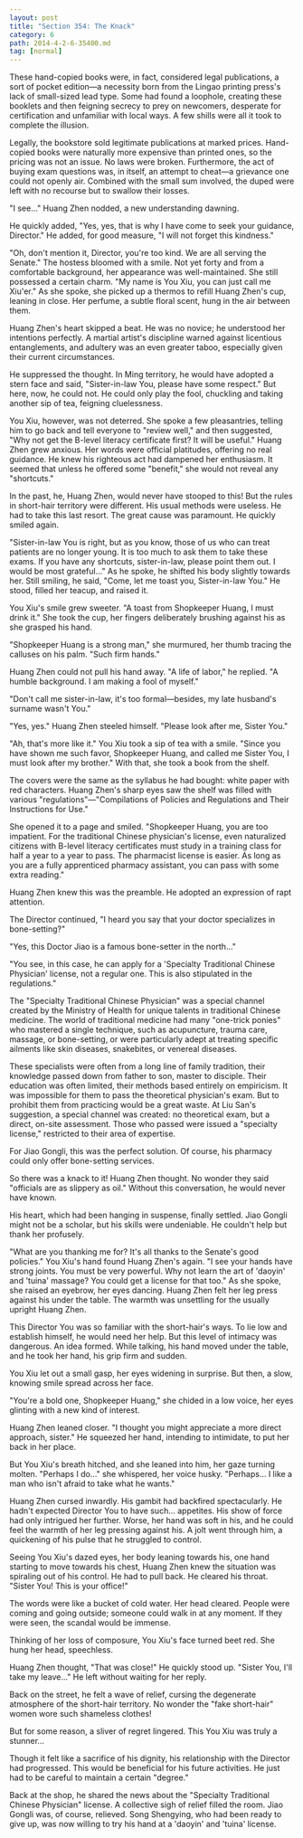 ```yaml
---
layout: post
title: "Section 354: The Knack"
category: 6
path: 2014-4-2-6-35400.md
tag: [normal]
---
```


These hand-copied books were, in fact, considered legal publications, a sort of pocket edition—a necessity born from the Lingao printing press's lack of small-sized lead type. Some had found a loophole, creating these booklets and then feigning secrecy to prey on newcomers, desperate for certification and unfamiliar with local ways. A few shills were all it took to complete the illusion.

Legally, the bookstore sold legitimate publications at marked prices. Hand-copied books were naturally more expensive than printed ones, so the pricing was not an issue. No laws were broken. Furthermore, the act of buying exam questions was, in itself, an attempt to cheat—a grievance one could not openly air. Combined with the small sum involved, the duped were left with no recourse but to swallow their losses.

"I see..." Huang Zhen nodded, a new understanding dawning.

He quickly added, "Yes, yes, that is why I have come to seek your guidance, Director." He added, for good measure, "I will not forget this kindness."

"Oh, don't mention it, Director, you're too kind. We are all serving the Senate." The hostess bloomed with a smile. Not yet forty and from a comfortable background, her appearance was well-maintained. She still possessed a certain charm. "My name is You Xiu, you can just call me Xiu'er." As she spoke, she picked up a thermos to refill Huang Zhen's cup, leaning in close. Her perfume, a subtle floral scent, hung in the air between them.

Huang Zhen's heart skipped a beat. He was no novice; he understood her intentions perfectly. A martial artist's discipline warned against licentious entanglements, and adultery was an even greater taboo, especially given their current circumstances.

He suppressed the thought. In Ming territory, he would have adopted a stern face and said, "Sister-in-law You, please have some respect." But here, now, he could not. He could only play the fool, chuckling and taking another sip of tea, feigning cluelessness.

You Xiu, however, was not deterred. She spoke a few pleasantries, telling him to go back and tell everyone to "review well," and then suggested, "Why not get the B-level literacy certificate first? It will be useful." Huang Zhen grew anxious. Her words were official platitudes, offering no real guidance. He knew his righteous act had dampened her enthusiasm. It seemed that unless he offered some "benefit," she would not reveal any "shortcuts."

In the past, he, Huang Zhen, would never have stooped to this! But the rules in short-hair territory were different. His usual methods were useless. He had to take this last resort. The great cause was paramount. He quickly smiled again.

"Sister-in-law You is right, but as you know, those of us who can treat patients are no longer young. It is too much to ask them to take these exams. If you have any shortcuts, sister-in-law, please point them out. I would be most grateful..." As he spoke, he shifted his body slightly towards her. Still smiling, he said, "Come, let me toast you, Sister-in-law You." He stood, filled her teacup, and raised it.

You Xiu's smile grew sweeter. "A toast from Shopkeeper Huang, I must drink it." She took the cup, her fingers deliberately brushing against his as she grasped his hand.

"Shopkeeper Huang is a strong man," she murmured, her thumb tracing the calluses on his palm. "Such firm hands."

Huang Zhen could not pull his hand away. "A life of labor," he replied. "A humble background. I am making a fool of myself."

"Don't call me sister-in-law, it's too formal—besides, my late husband's surname wasn't You."

"Yes, yes." Huang Zhen steeled himself. "Please look after me, Sister You."

"Ah, that's more like it." You Xiu took a sip of tea with a smile. "Since you have shown me such favor, Shopkeeper Huang, and called me Sister You, I must look after my brother." With that, she took a book from the shelf.

The covers were the same as the syllabus he had bought: white paper with red characters. Huang Zhen's sharp eyes saw the shelf was filled with various "regulations"—"Compilations of Policies and Regulations and Their Instructions for Use."

She opened it to a page and smiled. "Shopkeeper Huang, you are too impatient. For the traditional Chinese physician's license, even naturalized citizens with B-level literacy certificates must study in a training class for half a year to a year to pass. The pharmacist license is easier. As long as you are a fully apprenticed pharmacy assistant, you can pass with some extra reading."

Huang Zhen knew this was the preamble. He adopted an expression of rapt attention.

The Director continued, "I heard you say that your doctor specializes in bone-setting?"

"Yes, this Doctor Jiao is a famous bone-setter in the north..."

"You see, in this case, he can apply for a 'Specialty Traditional Chinese Physician' license, not a regular one. This is also stipulated in the regulations."

The "Specialty Traditional Chinese Physician" was a special channel created by the Ministry of Health for unique talents in traditional Chinese medicine. The world of traditional medicine had many "one-trick ponies" who mastered a single technique, such as acupuncture, trauma care, massage, or bone-setting, or were particularly adept at treating specific ailments like skin diseases, snakebites, or venereal diseases.

These specialists were often from a long line of family tradition, their knowledge passed down from father to son, master to disciple. Their education was often limited, their methods based entirely on empiricism. It was impossible for them to pass the theoretical physician's exam. But to prohibit them from practicing would be a great waste. At Liu San's suggestion, a special channel was created: no theoretical exam, but a direct, on-site assessment. Those who passed were issued a "specialty license," restricted to their area of expertise.

For Jiao Gongli, this was the perfect solution. Of course, his pharmacy could only offer bone-setting services.

So there was a knack to it! Huang Zhen thought. No wonder they said "officials are as slippery as oil." Without this conversation, he would never have known.

His heart, which had been hanging in suspense, finally settled. Jiao Gongli might not be a scholar, but his skills were undeniable. He couldn't help but thank her profusely.

"What are you thanking me for? It's all thanks to the Senate's good policies." You Xiu's hand found Huang Zhen's again. "I see your hands have strong joints. You must be very powerful. Why not learn the art of 'daoyin' and 'tuina' massage? You could get a license for that too." As she spoke, she raised an eyebrow, her eyes dancing. Huang Zhen felt her leg press against his under the table. The warmth was unsettling for the usually upright Huang Zhen.

This Director You was so familiar with the short-hair's ways. To lie low and establish himself, he would need her help. But this level of intimacy was dangerous. An idea formed. While talking, his hand moved under the table, and he took her hand, his grip firm and sudden.

You Xiu let out a small gasp, her eyes widening in surprise. But then, a slow, knowing smile spread across her face.

"You're a bold one, Shopkeeper Huang," she chided in a low voice, her eyes glinting with a new kind of interest.

Huang Zhen leaned closer. "I thought you might appreciate a more direct approach, sister." He squeezed her hand, intending to intimidate, to put her back in her place.

But You Xiu's breath hitched, and she leaned into him, her gaze turning molten. "Perhaps I do..." she whispered, her voice husky. "Perhaps... I like a man who isn't afraid to take what he wants."

Huang Zhen cursed inwardly. His gambit had backfired spectacularly. He hadn't expected Director You to have such... appetites. His show of force had only intrigued her further. Worse, her hand was soft in his, and he could feel the warmth of her leg pressing against his. A jolt went through him, a quickening of his pulse that he struggled to control.

Seeing You Xiu's dazed eyes, her body leaning towards his, one hand starting to move towards his chest, Huang Zhen knew the situation was spiraling out of his control. He had to pull back. He cleared his throat. "Sister You! This is your office!"

The words were like a bucket of cold water. Her head cleared. People were coming and going outside; someone could walk in at any moment. If they were seen, the scandal would be immense.

Thinking of her loss of composure, You Xiu's face turned beet red. She hung her head, speechless.

Huang Zhen thought, "That was close!" He quickly stood up. "Sister You, I'll take my leave..." He left without waiting for her reply.

Back on the street, he felt a wave of relief, cursing the degenerate atmosphere of the short-hair territory. No wonder the "fake short-hair" women wore such shameless clothes!

But for some reason, a sliver of regret lingered. This You Xiu was truly a stunner...

Though it felt like a sacrifice of his dignity, his relationship with the Director had progressed. This would be beneficial for his future activities. He just had to be careful to maintain a certain "degree."

Back at the shop, he shared the news about the "Specialty Traditional Chinese Physician" license. A collective sigh of relief filled the room. Jiao Gongli was, of course, relieved. Song Shengying, who had been ready to give up, was now willing to try his hand at a 'daoyin' and 'tuina' license.